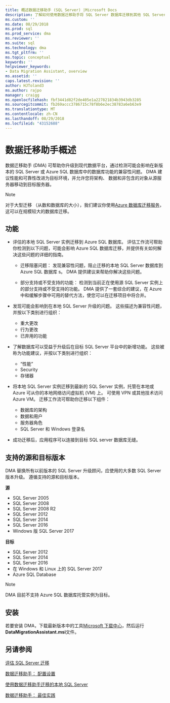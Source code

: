 ```yaml
---
title: 概述数据迁移助手 (SQL Server) |Microsoft Docs
description: 了解如何使用数据迁移助手将 SQL Server 数据库迁移到其他 SQL Server 或 Azure 数据库
ms.custom: ''
ms.date: 08/29/2018
ms.prod: sql
ms.prod_service: dma
ms.reviewer: ''
ms.suite: sql
ms.technology: dma
ms.tgt_pltfrm: ''
ms.topic: conceptual
keywords: ''
helpviewer_keywords:
- Data Migration Assistant, overview
ms.assetid: ''
caps.latest.revision: ''
author: HJToland3
ms.author: rajpo
manager: craigg
ms.openlocfilehash: fbf3441d82f2de405e1a227821834b3943db3285
ms.sourcegitcommit: fb269accc3786715c78f8b6e2ec38783a6eb63e9
ms.translationtype: MT
ms.contentlocale: zh-CN
ms.lasthandoff: 08/29/2018
ms.locfileid: "43152688"
---
```

# <a name="overview-of-data-migration-assistant"></a>数据迁移助手概述

数据迁移助手 (DMA) 可帮助你升级到现代数据平台，通过检测可能会影响在新版本的 SQL Server 或 Azure SQL 数据库中的数据库功能的兼容性问题。 DMA 建议性能和可靠性改进为目标环境，并允许您将架构、 数据和非包含的对象从源服务器移动到目标服务器。

> [!NOTE] 
> 对于大型迁移 （从数和数据库的大小），我们建议你使用[Azure 数据库迁移服务](https://docs.microsoft.com/azure/dms/dms-overview)，这可以在规模较大的数据库迁移。
  
## <a name="capabilities"></a>功能

- 评估的本地 SQL Server 实例迁移到 Azure SQL 数据库。 评估工作流可帮助你检测到以下问题，可能会影响 Azure SQL 数据库迁移，并提供有关如何解决这些问题的详细的指南。

  - 迁移阻塞问题： 发现兼容性问题，阻止迁移的本地 SQL Server 数据库到 Azure SQL 数据库 s。 DMA 提供建议来帮助你解决这些问题。

  - 部分支持或不受支持的功能： 检测到当前正在使用源 SQL Server 实例上的部分支持或不受支持的功能。 DMA 提供了一套综合的建议，在 Azure 中和缓解步骤中可用的替代方法，使您可以在迁移项目中将合并。

- 发现可能会影响到在本地 SQL Server 升级的问题。 这些描述为兼容性问题，并按以下类别进行组织：

  - 重大更改
  - 行为更改
  - 已弃用的功能

- 了解数据库可以受益于升级后在目标 SQL Server 平台中的新增功能。 这些被称为功能建议，并按以下类别进行组织：

  - “性能”
  - Security
  - 存储器

- 将本地 SQL Server 实例迁移到最新的 SQL Server 实例，托管在本地或 Azure 可从你的本地网络访问虚拟机 (VM) 上。 可使用 VPN 或其他技术访问 Azure VM。 迁移工作流可帮助你迁移以下组件：

  - 数据库的架构
  - 数据和用户
  - 服务器角色
  - SQL Server 和 Windows 登录名

- 成功迁移后，应用程序可以连接到目标 SQL server 数据库无缝。

## <a name="supported-source-and-target-versions"></a>支持的源和目标版本

DMA 替换所有以前版本的 SQL Server 升级顾问，应使用的大多数 SQL Server 版本升级。 遵循支持的源和目标版本。

**源**
- SQL Server 2005
- SQL Server 2008
- SQL Server 2008 R2
- SQL Server 2012 
- SQL Server 2014
- SQL Server 2016
- Windows 版 SQL Server 2017

**目标**
- SQL Server 2012
- SQL Server 2014
- SQL Server 2016
- 在 Windows 和 Linux 上的 SQL Server 2017
- Azure SQL Database

> [!NOTE] 
> DMA 目前不支持 Azure SQL 数据库托管实例为目标。

## <a name="installation"></a>安装

若要安装 DMA，下载最新版本中的工具[Microsoft 下载中心](https://www.microsoft.com/download/details.aspx?id=53595)，然后运行**DataMigrationAssistant.msi**文件。

## <a name="see-also"></a>另请参阅

[评估 SQL Server 迁移](../dma/dma-assesssqlonprem.md)

[数据迁移助手： 配置设置](../dma/dma-configurationsettings.md)

[使用数据迁移助手迁移的本地 SQL Server](../dma/dma-migrateonpremsql.md)

[数据迁移助手： 最佳实践](../dma/dma-bestpractices.md)



